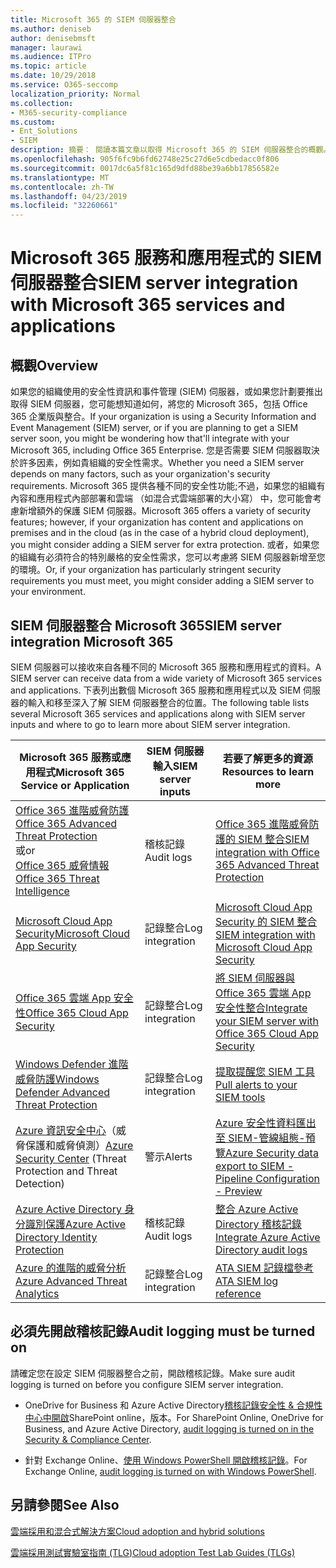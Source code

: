 ```yaml
---
title: Microsoft 365 的 SIEM 伺服器整合
ms.author: deniseb
author: denisebmsft
manager: laurawi
ms.audience: ITPro
ms.topic: article
ms.date: 10/29/2018
ms.service: O365-seccomp
localization_priority: Normal
ms.collection:
- M365-security-compliance
ms.custom:
- Ent_Solutions
- SIEM
description: 摘要： 閱讀本篇文章以取得 Microsoft 365 的 SIEM 伺服器整合的概觀。
ms.openlocfilehash: 905f6fc9b6fd62748e25c27d6e5cdbedacc0f806
ms.sourcegitcommit: 0017dc6a5f81c165d9dfd88be39a6bb17856582e
ms.translationtype: MT
ms.contentlocale: zh-TW
ms.lasthandoff: 04/23/2019
ms.locfileid: "32260661"
---
```

# <a name="siem-server-integration-with-microsoft-365-services-and-applications"></a><span data-ttu-id="3c518-103">Microsoft 365 服務和應用程式的 SIEM 伺服器整合</span><span class="sxs-lookup"><span data-stu-id="3c518-103">SIEM server integration with Microsoft 365 services and applications</span></span>

## <a name="overview"></a><span data-ttu-id="3c518-104">概觀</span><span class="sxs-lookup"><span data-stu-id="3c518-104">Overview</span></span>

<span data-ttu-id="3c518-105">如果您的組織使用的安全性資訊和事件管理 (SIEM) 伺服器，或如果您計劃要推出取得 SIEM 伺服器，您可能想知道如何，將您的 Microsoft 365，包括 Office 365 企業版與整合。</span><span class="sxs-lookup"><span data-stu-id="3c518-105">If your organization is using a Security Information and Event Management (SIEM) server, or if you are planning to get a SIEM server soon, you might be wondering how that'll integrate with your Microsoft 365, including Office 365 Enterprise.</span></span> <span data-ttu-id="3c518-106">您是否需要 SIEM 伺服器取決於許多因素，例如貴組織的安全性需求。</span><span class="sxs-lookup"><span data-stu-id="3c518-106">Whether you need a SIEM server depends on many factors, such as your organization's security requirements.</span></span> <span data-ttu-id="3c518-107">Microsoft 365 提供各種不同的安全性功能;不過，如果您的組織有內容和應用程式內部部署和雲端 （如混合式雲端部署的大小寫） 中，您可能會考慮新增額外的保護 SIEM 伺服器。</span><span class="sxs-lookup"><span data-stu-id="3c518-107">Microsoft 365 offers a variety of security features; however, if your organization has content and applications on premises and in the cloud (as in the case of a hybrid cloud deployment), you might consider adding a SIEM server for extra protection.</span></span> <span data-ttu-id="3c518-108">或者，如果您的組織有必須符合的特別嚴格的安全性需求，您可以考慮將 SIEM 伺服器新增至您的環境。</span><span class="sxs-lookup"><span data-stu-id="3c518-108">Or, if your organization has particularly stringent security requirements you must meet, you might consider adding a SIEM server to your environment.</span></span>

## <a name="siem-server-integration-microsoft-365"></a><span data-ttu-id="3c518-109">SIEM 伺服器整合 Microsoft 365</span><span class="sxs-lookup"><span data-stu-id="3c518-109">SIEM server integration Microsoft 365</span></span>

<span data-ttu-id="3c518-110">SIEM 伺服器可以接收來自各種不同的 Microsoft 365 服務和應用程式的資料。</span><span class="sxs-lookup"><span data-stu-id="3c518-110">A SIEM server can receive data from a wide variety of Microsoft 365 services and applications.</span></span> <span data-ttu-id="3c518-111">下表列出數個 Microsoft 365 服務和應用程式以及 SIEM 伺服器的輸入和移至深入了解 SIEM 伺服器整合的位置。</span><span class="sxs-lookup"><span data-stu-id="3c518-111">The following table lists several Microsoft 365 services and applications along with SIEM server inputs and where to go to learn more about SIEM server integration.</span></span> 

| <span data-ttu-id="3c518-112">Microsoft 365 服務或應用程式</span><span class="sxs-lookup"><span data-stu-id="3c518-112">Microsoft 365 Service or Application</span></span> | <span data-ttu-id="3c518-113">SIEM 伺服器輸入</span><span class="sxs-lookup"><span data-stu-id="3c518-113">SIEM server inputs</span></span> | <span data-ttu-id="3c518-114">若要了解更多的資源</span><span class="sxs-lookup"><span data-stu-id="3c518-114">Resources to learn more</span></span> |
| --- | --- | --- |
| [<span data-ttu-id="3c518-115">Office 365 進階威脅防護</span><span class="sxs-lookup"><span data-stu-id="3c518-115">Office 365 Advanced Threat Protection</span></span>](office-365-atp.md) <br/>   <span data-ttu-id="3c518-116">或</span><span class="sxs-lookup"><span data-stu-id="3c518-116">or</span></span>   <br/>[<span data-ttu-id="3c518-117">Office 365 威脅情報</span><span class="sxs-lookup"><span data-stu-id="3c518-117">Office 365 Threat Intelligence</span></span>](office-365-ti.md) | <span data-ttu-id="3c518-118">稽核記錄</span><span class="sxs-lookup"><span data-stu-id="3c518-118">Audit logs</span></span> | [<span data-ttu-id="3c518-119">Office 365 進階威脅防護的 SIEM 整合</span><span class="sxs-lookup"><span data-stu-id="3c518-119">SIEM integration with Office 365 Advanced Threat Protection</span></span>](siem-integration-with-office-365-ti.md) |
| [<span data-ttu-id="3c518-120">Microsoft Cloud App Security</span><span class="sxs-lookup"><span data-stu-id="3c518-120">Microsoft Cloud App Security</span></span>](https://docs.microsoft.com/cloud-app-security/what-is-cloud-app-security) | <span data-ttu-id="3c518-121">記錄整合</span><span class="sxs-lookup"><span data-stu-id="3c518-121">Log integration</span></span> | [<span data-ttu-id="3c518-122">Microsoft Cloud App Security 的 SIEM 整合</span><span class="sxs-lookup"><span data-stu-id="3c518-122">SIEM integration with Microsoft Cloud App Security</span></span>](https://docs.microsoft.com/cloud-app-security/siem) |
| [<span data-ttu-id="3c518-123">Office 365 雲端 App 安全性</span><span class="sxs-lookup"><span data-stu-id="3c518-123">Office 365 Cloud App Security</span></span>](office-365-cas-overview.md) | <span data-ttu-id="3c518-124">記錄整合</span><span class="sxs-lookup"><span data-stu-id="3c518-124">Log integration</span></span> | [<span data-ttu-id="3c518-125">將 SIEM 伺服器與 Office 365 雲端 App 安全性整合</span><span class="sxs-lookup"><span data-stu-id="3c518-125">Integrate your SIEM server with Office 365 Cloud App Security</span></span>](integrate-your-siem-server-with-office-365-cas.md) |
| [<span data-ttu-id="3c518-126">Windows Defender 進階威脅防護</span><span class="sxs-lookup"><span data-stu-id="3c518-126">Windows Defender Advanced Threat Protection</span></span>](https://docs.microsoft.com/windows/security/threat-protection/) | <span data-ttu-id="3c518-127">記錄整合</span><span class="sxs-lookup"><span data-stu-id="3c518-127">Log integration</span></span> | [<span data-ttu-id="3c518-128">提取提醒您 SIEM 工具</span><span class="sxs-lookup"><span data-stu-id="3c518-128">Pull alerts to your SIEM tools</span></span>](https://docs.microsoft.com/windows/security/threat-protection/windows-defender-atp/configure-siem-windows-defender-advanced-threat-protection) |
| <span data-ttu-id="3c518-129">[Azure 資訊安全中心](https://docs.microsoft.com/azure/security-center/security-center-intro)（威脅保護和威脅偵測）</span><span class="sxs-lookup"><span data-stu-id="3c518-129">[Azure Security Center](https://docs.microsoft.com/azure/security-center/security-center-intro) (Threat Protection and Threat Detection)</span></span> | <span data-ttu-id="3c518-130">警示</span><span class="sxs-lookup"><span data-stu-id="3c518-130">Alerts</span></span> | [<span data-ttu-id="3c518-131">Azure 安全性資料匯出至 SIEM-管線組態-預覽</span><span class="sxs-lookup"><span data-stu-id="3c518-131">Azure Security data export to SIEM - Pipeline Configuration - Preview</span></span>](https://docs.microsoft.com/azure/security-center/security-center-export-data-to-siem) |
| [<span data-ttu-id="3c518-132">Azure Active Directory 身分識別保護</span><span class="sxs-lookup"><span data-stu-id="3c518-132">Azure Active Directory Identity Protection</span></span>](https://docs.microsoft.com/azure/active-directory/identity-protection/overview) | <span data-ttu-id="3c518-133">稽核記錄</span><span class="sxs-lookup"><span data-stu-id="3c518-133">Audit logs</span></span> | [<span data-ttu-id="3c518-134">整合 Azure Active Directory 稽核記錄</span><span class="sxs-lookup"><span data-stu-id="3c518-134">Integrate Azure Active Directory audit logs</span></span>](https://docs.microsoft.com/azure/security/security-azure-log-integration-ad) |
| [<span data-ttu-id="3c518-135">Azure 的進階的威脅分析</span><span class="sxs-lookup"><span data-stu-id="3c518-135">Azure Advanced Threat Analytics</span></span>](https://docs.microsoft.com/azure/security/azure-threat-detection) | <span data-ttu-id="3c518-136">記錄整合</span><span class="sxs-lookup"><span data-stu-id="3c518-136">Log integration</span></span> | [<span data-ttu-id="3c518-137">ATA SIEM 記錄檔參考</span><span class="sxs-lookup"><span data-stu-id="3c518-137">ATA SIEM log reference</span></span>](https://docs.microsoft.com/advanced-threat-analytics/cef-format-sa) |

## <a name="audit-logging-must-be-turned-on"></a><span data-ttu-id="3c518-138">必須先開啟稽核記錄</span><span class="sxs-lookup"><span data-stu-id="3c518-138">Audit logging must be turned on</span></span>

<span data-ttu-id="3c518-139">請確定您在設定 SIEM 伺服器整合之前，開啟稽核記錄。</span><span class="sxs-lookup"><span data-stu-id="3c518-139">Make sure audit logging is turned on before you configure SIEM server integration.</span></span> 

- <span data-ttu-id="3c518-140">OneDrive for Business 和 Azure Active Directory[稽核記錄安全性 & 合規性中心中開啟](https://docs.microsoft.com/office365/securitycompliance/turn-audit-log-search-on-or-off)SharePoint online，版本。</span><span class="sxs-lookup"><span data-stu-id="3c518-140">For SharePoint Online, OneDrive for Business, and Azure Active Directory, [audit logging is turned on in the Security & Compliance Center](https://docs.microsoft.com/office365/securitycompliance/turn-audit-log-search-on-or-off).</span></span>

- <span data-ttu-id="3c518-141">針對 Exchange Online、[使用 Windows PowerShell 開啟稽核記錄](https://docs.microsoft.com/office365/securitycompliance/enable-mailbox-auditing)。</span><span class="sxs-lookup"><span data-stu-id="3c518-141">For Exchange Online, [audit logging is turned on with Windows PowerShell](https://docs.microsoft.com/office365/securitycompliance/enable-mailbox-auditing).</span></span>
 
## <a name="see-also"></a><span data-ttu-id="3c518-142">另請參閱</span><span class="sxs-lookup"><span data-stu-id="3c518-142">See Also</span></span>

[<span data-ttu-id="3c518-143">雲端採用和混合式解決方案</span><span class="sxs-lookup"><span data-stu-id="3c518-143">Cloud adoption and hybrid solutions</span></span>](https://docs.microsoft.com/office365/enterprise/cloud-adoption-and-hybrid-solutions)
  
[<span data-ttu-id="3c518-144">雲端採用測試實驗室指南 (TLG)</span><span class="sxs-lookup"><span data-stu-id="3c518-144">Cloud adoption Test Lab Guides (TLGs)</span></span>](https://docs.microsoft.com/office365/enterprise/cloud-adoption-test-lab-guides-tlgs)


